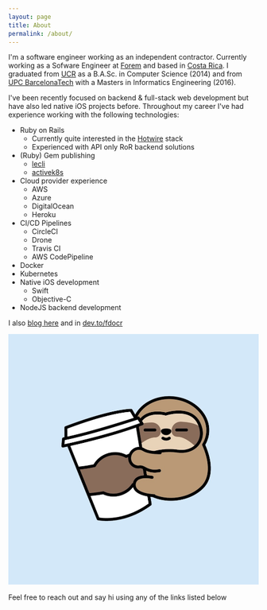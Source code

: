 ```yaml
---
layout: page
title: About
permalink: /about/
---
```


I'm a software engineer working as an independent contractor. Currently working as a Sofware Engineer at [Forem](https://forem.com) and based in [Costa Rica](https://www.google.com/maps/place/Costa+Rica/@16.9000066,-95.0553076,4.55z). I graduated from [UCR](https://www.ucr.ac.cr/) as a B.A.Sc. in Computer Science (2014) and from [UPC BarcelonaTech](https://www.upc.edu/en) with a Masters in Informatics Engineering (2016).

I've been recently focused on backend & full-stack web development but have also led native iOS projects before. Throughout my career I've had experience working with the following technologies:

 * Ruby on Rails
    * Currently quite interested in the [Hotwire](https://hotwired.dev/) stack
    * Experienced with API only RoR backend solutions
 * (Ruby) Gem publishing
    * [lecli](https://rubygems.org/gems/lecli)
    * [activek8s](https://rubygems.org/gems/activek8s)
 * Cloud provider experience
    * AWS
    * Azure
    * DigitalOcean
    * Heroku
 * CI/CD Pipelines
    * CircleCI
    * Drone
    * Travis CI
    * AWS CodePipeline
 * Docker
 * Kubernetes
 * Native iOS development
    * Swift
    * Objective-C
 * NodeJS backend development

 I also [blog here](/blog) and in [dev.to/fdocr](https://dev.to/fdocr)

 [![Coffee Sloth](/assets/coffee_sloth.jpeg "Nature Vectors by Vecteezy")](https://www.vecteezy.com/free-vector/nature)

Feel free to reach out and say hi using any of the links listed below
